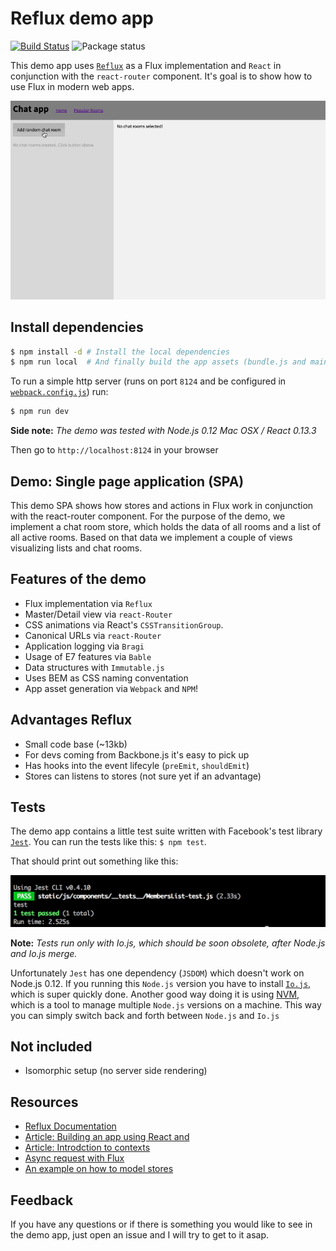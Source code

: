 # Reflux demo app

[![Build Status](https://travis-ci.org/roundrobin/reflux-react-router-webpack-demo.svg?branch=master)](https://travis-ci.org/roundrobin/reflux-react-router-webpack-demo) ![Package status](https://david-dm.org/roundrobin/reflux-react-router-webpack-demo.svg)


This demo app uses [`Reflux`](https://github.com/spoike/refluxjs) as a Flux implementation and `React` in conjunction with the `react-router` component. It's goal is to show how to use Flux in modern web apps.

![Demo of the app](/docs/DemoApp.gif?raw=true)


## Install dependencies

```bash
$ npm install -d # Install the local dependencies
$ npm run local  # And finally build the app assets (bundle.js and main.css) 
```
To run a simple http server (runs on port `8124` and be configured in [`webpack.config.js`](/webpack.config.js)) 
run: 

```bash
$ npm run dev
```

**Side note:** *The demo was tested with Node.js 0.12 Mac OSX / React 0.13.3*

Then go to `http://localhost:8124` in your browser

## Demo: Single page application (SPA)

This demo SPA shows how stores and actions in Flux work in conjunction with the react-router component. For the
purpose of the demo, we implement a chat room store,  which holds the data of all rooms and a list of
all active rooms. Based on that data we implement a couple of views visualizing lists and chat rooms.

## Features of the demo
* Flux implementation via `Reflux`
* Master/Detail view via `react-Router`
* CSS animations via React's `CSSTransitionGroup`.
* Canonical URLs via `react-Router`
* Application logging via `Bragi`
* Usage of E7 features via `Bable`
* Data structures with `Immutable.js`
* Uses BEM as CSS naming conventation
* App asset generation via `Webpack` and `NPM`!

## Advantages Reflux
* Small code base (~13kb)
* For devs coming from Backbone.js it's easy to pick up
* Has hooks into the event lifecyle (`preEmit`, `shouldEmit`)
* Stores can listens to stores (not sure yet if an advantage)

## Tests

The demo app contains a little test suite written with Facebook's test library [`Jest`](https://facebook.github.io/jest/).
You can run the tests like this: `$ npm test`.

That should print out something like this:

![Testing output](/docs/Testing.png?raw=true)

**Note:** *Tests run only with Io.js, which should be soon obsolete, after Node.js and Io.js merge.*

Unfortunately `Jest` has one dependency (`JSDOM`) which doesn't work on Node.js 0.12.
If you running this `Node.js` version you have to install [`Io.js`](https://iojs.org/en/index.html), which is super quickly done.
Another good way doing it is using [NVM](https://github.com/creationix/nvm), which is a tool to manage multiple
`Node.js` versions on a machine. This way you can simply switch back and forth between `Node.js` and `Io.js`

## Not included
* Isomorphic setup (no server side rendering)

## Resources
* [Reflux Documentation](https://github.com/spoike/refluxjs)
* [Article: Building an app using React and](http://henleyedition.com/building-an-app-using-react-and-refluxjs/)
* [Article: Introdction to contexts](https://www.tildedave.com/2014/11/15/introduction-to-contexts-in-react-js.html)
* [Async request with Flux](http://www.code-experience.com/async-requests-with-react-js-and-flux-revisited/)
* [An example on how to model stores](https://discuss.reactjs.org/t/computed-properties-in-flux/443/2)

## Feedback

If you have any questions or if there is something you would like to see in the demo 
app, just open an issue and I will try to get to it asap.
